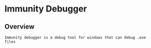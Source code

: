# Immunity Debugger


## Overview

	Immunity debugger is a debug tool for windows that can debug .exe files

